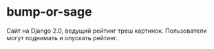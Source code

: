 # bump-or-sage
Сайт на Django 2.0, ведущий рейтинг треш картинок. Пользователи могут поднимать и опускать рейтинг.

